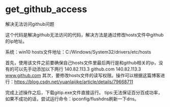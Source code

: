# get_github_access
解决无法访问github问题
  
这个代码是解决github无法访问的代码，解决方法是通过修改hosts文件中github的ip地址。

系统：win10
hosts文件地址：C:/Windows/System32/drivers/etc/hosts

首先，使用该文件之前要确保自己hosts文件里最后两行是和github相关的ip，没有的可以先手动添加以下两行
140.82.113.3 github.com
140.82.113.3 www.github.com
其次，要修改hosts文件的读写权限。操作可以根据这篇博客进行：https://blog.csdn.net/yuanlaijike/article/details/79668711

完成上述操作之后，下载gitip.exe文件直接运行。
tips:无法保证百分百成功率，如果不成功的话，尝试运行命令：ipconfig/flushdns刷新一下dns。

